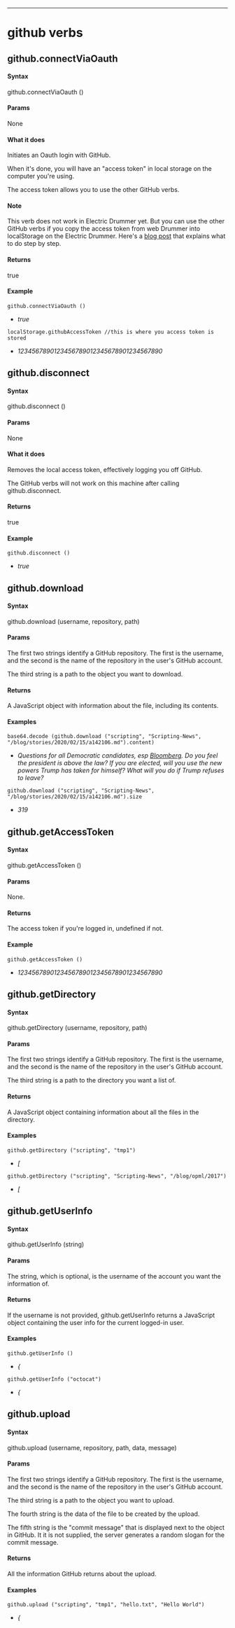 
---
# github verbs
## github.connectViaOauth
#### Syntax
github.connectViaOauth ()

#### Params
None

#### What it does
Initiates an Oauth login with GitHub. 

When it's done, you will have an "access token" in local storage on the computer you're using.

The access token allows you to use the other GitHub verbs. 

#### Note
This verb does not work in Electric Drummer yet. But you can use the other GitHub verbs if you copy the access token from web Drummer into localStorage on the Electric Drummer. Here's a <a href="http://scripting.com/drummer/blog/2021/11/11/204101.html?title=githubScriptingInElectricDrummer">blog post</a> that explains what to do step by step.

#### Returns
true

#### Example
`github.connectViaOauth ()`

- *true*

`localStorage.githubAccessToken //this is where you access token is stored`

- *1234567890123456789012345678901234567890*

## github.disconnect
#### Syntax
github.disconnect ()

#### Params
None

#### What it does
Removes the local access token, effectively logging you off GitHub. 

The GitHub verbs will not work on this machine after calling github.disconnect.

#### Returns
true

#### Example
`github.disconnect ()`

- *true*

## github.download
#### Syntax
github.download (username, repository, path)

#### Params
The first two strings identify a GitHub repository. The first is the username, and the second is the name of the repository in the user's GitHub account. 

The third string is a path to the object you want to download. 

#### Returns
A JavaScript object with information about the file, including its contents. 

#### Examples
`base64.decode (github.download ("scripting", "Scripting-News", "/blog/stories/2020/02/15/a142106.md").content)`

- *Questions for all Democratic candidates, esp <a href="http://scripting.com/2020/02/14/141155.html?title=presidentBloombergReallyADemocrat">Bloomberg</a>. Do you feel the president is above the law? If you are elected, will you use the new powers Trump has taken for himself? What will you do if Trump refuses to leave?*

`github.download ("scripting", "Scripting-News", "/blog/stories/2020/02/15/a142106.md").size`

- *319*

## github.getAccessToken
#### Syntax
github.getAccessToken ()

#### Params
None.

#### Returns
The access token if you're logged in, undefined if not. 

#### Example
`github.getAccessToken ()`

- *1234567890123456789012345678901234567890*

## github.getDirectory
#### Syntax
github.getDirectory (username, repository, path)

#### Params
The first two strings identify a GitHub repository. The first is the username, and the second is the name of the repository in the user's GitHub account. 

The third string is a path to the directory you want a list of. 

#### Returns
A JavaScript object containing information about all the files in the directory. 

#### Examples
`github.getDirectory ("scripting", "tmp1")`

- *[*

`github.getDirectory ("scripting", "Scripting-News", "/blog/opml/2017")`

- *[*

## github.getUserInfo
#### Syntax
github.getUserInfo (string)

#### Params
The string, which is optional, is the username of the account you want the information of. 

#### Returns
If the username is not provided, github.getUserInfo returns a JavaScript object containing the user info for the current logged-in user. 

#### Examples
`github.getUserInfo ()`

- *{*

`github.getUserInfo ("octocat")`

- *{*

## github.upload
#### Syntax
github.upload (username, repository, path, data, message)

#### Params
The first two strings identify a GitHub repository. The first is the username, and the second is the name of the repository in the user's GitHub account. 

The third string is a path to the object you want to upload. 

The fourth string is the data of the file to be created by the upload.

The fifth string is the "commit message" that is displayed next to the object in GitHub. It it is not supplied, the server generates a random slogan for the commit message. 

#### Returns
All the information GitHub returns about the upload.

#### Examples
`github.upload ("scripting", "tmp1", "hello.txt", "Hello World")`

- *{*

